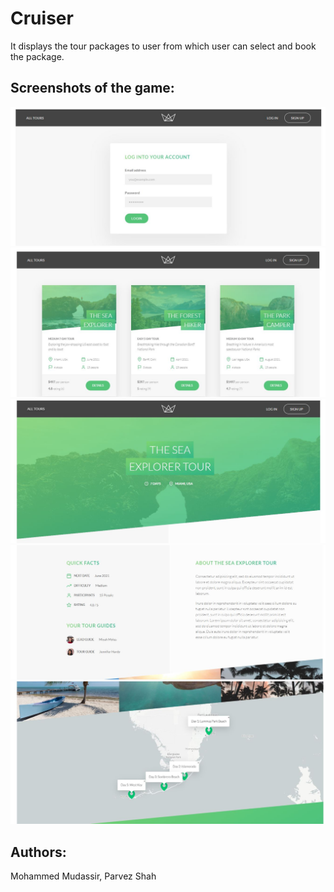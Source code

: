 # Cruiser

It displays the tour packages to user from which user can select and book the package.

## Screenshots of the game:

![Cruiser](https://github.com/Md-Mudassir/Cruiser/blob/master/public/img/crr.JPG)
![Cruiser](https://github.com/Md-Mudassir/Cruiser/blob/master/public/img/cru.JPG)
![Cruiser](https://github.com/Md-Mudassir/Cruiser/blob/master/public/img/cr1.JPG)
![Cruiser](https://github.com/Md-Mudassir/Cruiser/blob/master/public/img/cr2.JPG)
![Cruiser](https://github.com/Md-Mudassir/Cruiser/blob/master/public/img/cr3.JPG)

## Authors:

Mohammed Mudassir,
Parvez Shah

